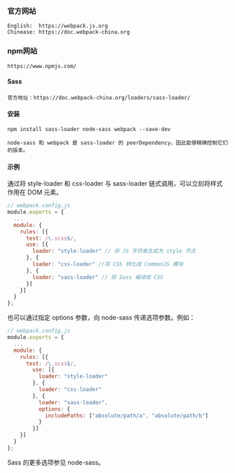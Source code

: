 ### 官方网站
```
English:  https://webpack.js.org
Chinease: https://doc.webpack-china.org
```

### npm网站
```
https://www.npmjs.com/
```

#### Sass
```
官方地址：https://doc.webpack-china.org/loaders/sass-loader/
```

#### 安装
```
npm install sass-loader node-sass webpack --save-dev

node-sass 和 webpack 是 sass-loader 的 peerDependency，因此能够精确控制它们的版本。
```

#### 示例
通过将 style-loader 和 css-loader 与 sass-loader 链式调用，可以立刻将样式作用在 DOM 元素。
```javascript
// webpack.config.js
module.exports = {
  ...
  module: {
    rules: [{
      test: /\.scss$/,
      use: [{
        loader: "style-loader" // 将 JS 字符串生成为 style 节点
      }, {
        loader: "css-loader" //将 CSS 转化成 CommonJS 模块
      }, {
        loader: "sass-loader" // 将 Sass 编译成 CSS
      }]
    }]
  }
};
```

也可以通过指定 options 参数，向 node-sass 传递选项参数。例如：
```javascript
// webpack.config.js
module.exports = {
  ...
  module: {
    rules: [{
      test: /\.scss$/,
        use: [{
          loader: "style-loader"
        }, {
          loader: "css-loader"
        }, {
          loader: "sass-loader",
          options: {
            includePaths: ["absolute/path/a", "absolute/path/b"]
          }
        }]
    }]
  }
};
```
Sass 的更多选项参见 node-sass。

